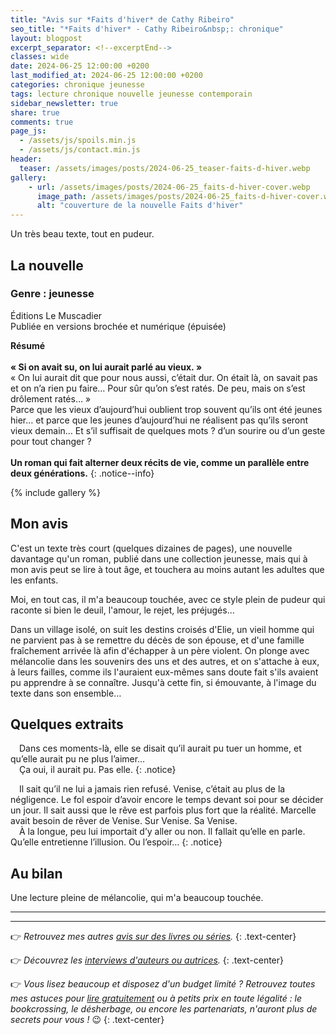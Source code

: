 ```yaml
---
title: "Avis sur *Faits d'hiver* de Cathy Ribeiro"
seo_title: "*Faits d'hiver* - Cathy Ribeiro&nbsp;: chronique"
layout: blogpost
excerpt_separator: <!--excerptEnd-->
classes: wide
date: 2024-06-25 12:00:00 +0200
last_modified_at: 2024-06-25 12:00:00 +0200
categories: chronique jeunesse
tags: lecture chronique nouvelle jeunesse contemporain
sidebar_newsletter: true
share: true
comments: true
page_js:
  - /assets/js/spoils.min.js
  - /assets/js/contact.min.js
header:
  teaser: /assets/images/posts/2024-06-25_teaser-faits-d-hiver.webp
gallery:
    - url: /assets/images/posts/2024-06-25_faits-d-hiver-cover.webp
      image_path: /assets/images/posts/2024-06-25_faits-d-hiver-cover.webp
      alt: "couverture de la nouvelle Faits d'hiver"
---
```

Un très beau texte, tout en pudeur.
<!--excerptEnd-->


## La nouvelle

### Genre&nbsp;: jeunesse

Éditions Le Muscadier<br />
Publiée en versions brochée et numérique (épuisée)

**Résumé**<br /><br/>
**«&nbsp;Si on avait su, on lui aurait parlé au vieux.&nbsp;»**<br/>
«&nbsp;On lui aurait dit que pour nous aussi, c’était dur. On était là, on savait pas et on n’a rien pu faire… Pour sûr qu’on s’est ratés. De peu, mais on s’est drôlement ratés…&nbsp;»<br/>
Parce que les vieux d’aujourd’hui oublient trop souvent qu’ils ont été jeunes hier… et parce que les jeunes d’aujourd’hui ne réalisent pas qu’ils seront vieux demain…
Et s’il suffisait de quelques mots&nbsp;? d’un sourire ou d’un geste pour tout changer&nbsp;?<br/><br/>
**Un roman qui fait alterner deux récits de vie, comme un parallèle entre deux générations.**
{: .notice--info}

{% include gallery %}


## Mon avis

C'est un texte très court (quelques dizaines de pages), une nouvelle davantage qu'un roman, publié dans une collection jeunesse, mais qui à mon avis peut se lire à tout âge, et touchera au moins autant les adultes que les enfants.

Moi, en tout cas, il m'a beaucoup touchée, avec ce style plein de pudeur qui raconte si bien le deuil, l'amour, le rejet, les préjugés&hellip;

Dans un village isolé, on suit les destins croisés d'Elie, un vieil homme qui ne parvient pas à se remettre du décès de son épouse, et d'une famille fraîchement arrivée là afin d'échapper à un père violent. On plonge avec mélancolie dans les souvenirs des uns et des autres, et on s'attache à eux, à leurs failles, comme ils l'auraient eux-mêmes sans doute fait s'ils avaient pu apprendre à se connaître. Jusqu'à cette fin, si émouvante, à l'image du texte dans son ensemble&hellip;


## Quelques extraits

<span style="margin-left: 1em;"></span>Dans ces moments-là, elle se disait qu’il aurait pu tuer un homme, et qu’elle aurait pu ne plus l’aimer…<br/>
<span style="margin-left: 1em;"></span>Ça oui, il aurait pu. Pas elle.
{: .notice}

<span style="margin-left: 1em;"></span>Il sait qu’il ne lui a jamais rien refusé. Venise, c’était au plus de la négligence. Le fol espoir d’avoir encore le temps devant soi pour se décider un jour. Il sait aussi que le rêve est parfois plus fort que la réalité. Marcelle avait besoin de rêver de Venise. Sur Venise. Sa Venise.<br/>
<span style="margin-left: 1em;"></span>À la longue, peu lui importait d’y aller ou non. Il fallait qu’elle en parle. Qu’elle entretienne l’illusion. Ou l’espoir…
{: .notice}


## Au bilan

Une lecture pleine de mélancolie, qui m'a beaucoup touchée.

---
---
👉 *Retrouvez mes autres [avis sur des livres ou séries](/blog/tags#chronique).*
{: .text-center}

👉 *Découvrez les [interviews d'auteurs ou autrices](/blog/tags#interview).*
{: .text-center}

👉 *Vous lisez beaucoup et disposez d'un budget limité&nbsp;? Retrouvez toutes mes astuces pour [lire gratuitement](/lecture/2022/08/22/lire-gratuitement.html) ou à petits prix en toute légalité&nbsp;: le bookcrossing, le désherbage, ou encore les partenariats, n'auront plus de secrets pour vous&nbsp;!* 😉
{: .text-center}